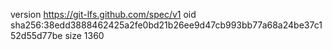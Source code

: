 version https://git-lfs.github.com/spec/v1
oid sha256:38edd3888462425a2fe0bd21b26ee9d47cb993bb77a68a24be37c152d55d77be
size 1360
